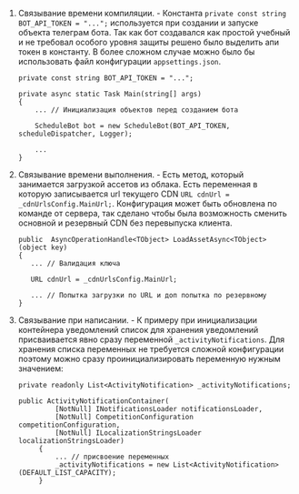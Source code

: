 1. Cвязывание времени компиляции. - Константа `private const string BOT_API_TOKEN = "...";` используется при создании и запуске объекта телеграм бота. 
   Так как бот создавался как простой учебный и не требовал особого уровня защиты решено было выделить апи токен в константу.
   В более сложном случае можно было бы использовать файл конфигурации `appsettings.json`.

   ```
   private const string BOT_API_TOKEN = "...";
        
   private async static Task Main(string[] args)
   {
       ... // Инициализация объектов перед созданием бота 
    
       SсheduleBot bot = new SсheduleBot(BOT_API_TOKEN, scheduleDispatcher, Logger);      
   
       ...
   }
   ```

2. Связывание времени выполнения. - Есть метод, который занимается загрузкой ассетов из облака. Есть переменная в которую записывается url текущего CDN `URL cdnUrl = _cdnUrlsConfig.MainUrl;`. 
   Конфигурация может быть обновлена по команде от сервера, так сделано чтобы была возможность сменить основной и резервный CDN без перевыпуска клиента. 
   
   ```
   public  AsyncOperationHandle<TObject> LoadAssetAsync<TObject>(object key)
   {
      ... // Валидация ключа
   
      URL cdnUrl = _cdnUrlsConfig.MainUrl;
   
      ... // Попытка загрузки по URL и доп попытка по резервному
   }
   
   ```

3. Связывание при написании. - К примеру при инициализации контейнера уведомлений список для хранения уведомлений присваивается явно сразу переменной `_activityNotifications`. 
   Для хранения списка переменных не требуется сложной конфигурации поэтому можно сразу проинициализировать переменную нужным значением:
   
   ```
   private readonly List<ActivityNotification> _activityNotifications;
   
   public ActivityNotificationContainer(
			[NotNull] INotificationsLoader notificationsLoader,
			[NotNull] CompetitionConfiguration competitionConfiguration,
			[NotNull] ILocalizationStringsLoader localizationStringsLoader)
		{
			... // присвоение переменных
			_activityNotifications = new List<ActivityNotification>(DEFAULT_LIST_CAPACITY);
		}
   ```